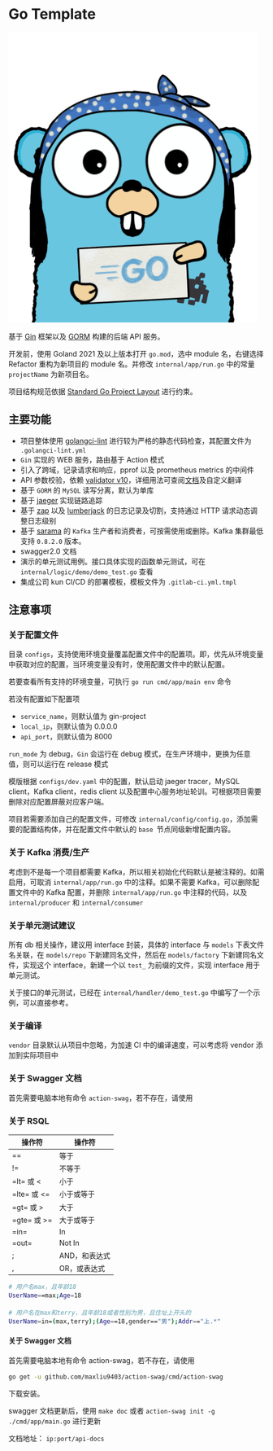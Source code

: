 # Go Template

![go-template](./logo.png)

基于 [Gin](https://github.com/gin-gonic/gin) 框架以及 [GORM](https://gorm.io/) 构建的后端 API 服务。

开发前，使用 Goland 2021 及以上版本打开 `go.mod`，选中 module 名，右键选择 Refactor 重构为新项目的 module 名。并修改 `internal/app/run.go`
中的常量 `projectName` 为新项目名。

项目结构规范依据 [Standard Go Project Layout](https://github.com/golang-standards/project-layout) 进行约束。

## 主要功能

- 项目整体使用 [golangci-lint](https://github.com/golangci/golangci-lint) 进行较为严格的静态代码检查，其配置文件为 `.golangci-lint.yml`
- `Gin` 实现的 WEB 服务，路由基于 Action 模式
- 引入了跨域，记录请求和响应，pprof 以及 prometheus metrics 的中间件
- API
  参数校验，依赖 [validator v10](https://github.com/go-playground/validator)，详细用法可查阅[文档](https://pkg.go.dev/github.com/go-playground/validator/v10)及自定义翻译
- 基于 `GORM` 的 `MySQL` 读写分离，默认为单库
- 基于 [jaeger](https://www.jaegertracing.io/) 实现链路追踪
- 基于 [zap](https://github.com/uber-go/zap) 以及 [lumberjack](https://github.com/natefinch/lumberjack/tree/v2.0)
  的日志记录及切割，支持通过 HTTP 请求动态调整日志级别
- 基于 [sarama](https://github.com/Shopify/sarama) 的 `Kafka` 生产者和消费者，可按需使用或删除。Kafka 集群最低支持 `0.8.2.0` 版本。
- swagger2.0 文档
- 演示的单元测试用例。接口具体实现的函数单元测试，可在 `internal/logic/demo/demo_test.go` 查看
- 集成公司 kun CI/CD 的部署模板，模板文件为 `.gitlab-ci.yml.tmpl`

## 注意事项

### 关于配置文件

目录 `configs`，支持使用环境变量覆盖配置文件中的配置项。即，优先从环境变量中获取对应的配置，当环境变量没有时，使用配置文件中的默认配置。

若要查看所有支持的环境变量，可执行 `go run cmd/app/main env` 命令

若没有配置如下配置项

- `service_name`，则默认值为 gin-project
- `local_ip`，则默认值为 0.0.0.0
- `api_port`，则默认值为 8000

`run_mode` 为 debug，`Gin` 会运行在 debug 模式，在生产环境中，更换为任意值，则可以运行在 release 模式

模版根据 `configs/dev.yaml` 中的配置，默认启动 jaeger tracer，MySQL client，Kafka client，redis client
以及配置中心服务地址轮训。可根据项目需要删除对应配置屏蔽对应客户端。

项目若需要添加自己的配置文件，可修改 `internal/config/config.go`，添加需要的配置结构体，并在配置文件中默认的 `base `节点同级新增配置内容。

### 关于 Kafka 消费/生产

考虑到不是每一个项目都需要 Kafka，所以相关初始化代码默认是被注释的。如需启用，可取消 `internal/app/run.go` 中的注释。如果不需要 Kafka，可以删除配置文件中的 Kafka
配置，并删除 `internal/app/run.go` 中注释的代码，以及 `internal/producer` 和 `internal/consumer`

### 关于单元测试建议

所有 db 相关操作，建议用 interface 封装，具体的 interface 与 `models` 下表文件名关联，在 `models/repo` 下新建同名文件，然后在 `models/factory` 下新建同名文件，实现这个
interface，新建一个以 `test_` 为前缀的文件，实现 interface 用于单元测试。

关于接口的单元测试，已经在 `internal/handler/demo_test.go` 中编写了一个示例，可以直接参考。

### 关于编译

`vendor` 目录默认从项目中忽略，为加速 CI 中的编译速度，可以考虑将 vendor 添加到实际项目中

### 关于 Swagger 文档

首先需要电脑本地有命令 `action-swag`，若不存在，请使用

### 关于 RSQL
操作符 | 操作符
-- |--|
== | 等于
!= |	不等于
=lt= 或 <	|小于
=lte= 或 <=	|小于或等于
=gt= 或 >	|大于
=gte= 或 >=	|大于或等于
=in=	|In
=out=	|Not In
;| AND，和表达式
,| OR，或表达式
```bash
# 用户名max，且年龄18
UserName==max;Age=18

# 用户名在max和terry，且年龄18或者性别为男，且住址上开头的
UserName=in=(max,terry);(Age==18,gender=="男");Addr=="上.*"
```

#### 关于 Swagger 文档
首先需要电脑本地有命令 action-swag，若不存在，请使用
```bash
go get -u github.com/maxliu9403/action-swag/cmd/action-swag
```

下载安装。

swagger 文档更新后，使用 `make doc` 或者 `action-swag init -g ./cmd/app/main.go` 进行更新

文档地址： `ip:port/api-docs`
